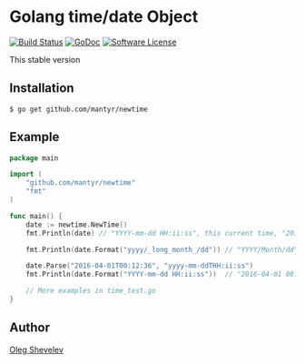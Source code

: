 # Golang time/date Object

[![Build Status](https://travis-ci.org/mantyr/newtime.svg?branch=master)](https://travis-ci.org/mantyr/newtime) [![GoDoc](https://godoc.org/github.com/mantyr/newtime?status.png)](http://godoc.org/github.com/mantyr/newtime) [![Software License](https://img.shields.io/badge/license-MIT-brightgreen.svg)](LICENSE.md)

This stable version

## Installation

    $ go get github.com/mantyr/newtime

## Example

```GO
package main

import (
    "github.com/mantyr/newtime"
    "fmt"
)

func main() {
    date := newtime.NewTime()
    fmt.Println(date) // "YYYY-mm-dd HH:ii:ss", this current time, "2016-04-01 04:06:36"

    fmt.Println(date.Format("yyyy/_long_month_/dd")) // "YYYY/Month/dd", example "2016/April/01"

    date.Parse("2016-04-01T00:12:36", "yyyy-mm-ddTHH:ii:ss")
    fmt.Println(date.Format("YYYY-mm-dd HH:ii:ss"))  // "2016-04-01 00:12:36"

    // More examples in time_test.go
}
```

## Author

[Oleg Shevelev][mantyr]

[mantyr]: https://github.com/mantyr
